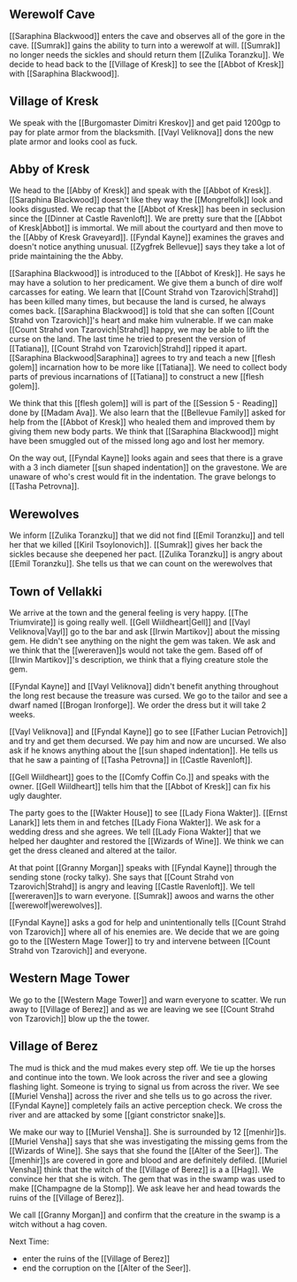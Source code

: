 ## Werewolf Cave

[[Saraphina Blackwood]] enters the cave and observes all of the gore in the cave. [[Sumrak]] gains the ability to turn into a werewolf at will. [[Sumrak]] no longer needs the sickles and should return them [[Zulika Toranzku]]. We decide to head back to the [[Village of Kresk]] to see the [[Abbot of Kresk]] with [[Saraphina Blackwood]].

## Village of Kresk

We speak with the [[Burgomaster Dimitri Kreskov]] and get paid 1200gp to pay for plate armor from the blacksmith. [[Vayl Veliknova]] dons the new plate armor and looks cool as fuck.

## Abby of Kresk

We head to the [[Abby of Kresk]] and speak with the [[Abbot of Kresk]]. [[Saraphina Blackwood]] doesn't like they way the [[Mongrelfolk]] look and looks disgusted. We recap that the [[Abbot of Kresk]] has been in seclusion since the [[Dinner at Castle Ravenloft]]. We are pretty sure that the [[Abbot of Kresk|Abbot]] is immortal. We mill about the courtyard and then move to the [[Abby of Kresk Graveyard]]. [[Fyndal Kayne]] examines the graves and doesn't notice anything unusual. [[Zygfrek Bellevue]] says they take a lot of pride maintaining the the Abby. 

[[Saraphina Blackwood]] is introduced to the [[Abbot of Kresk]]. He says he may have a solution to her predicament. We give them a bunch of dire wolf carcasses for eating. We learn that [[Count Strahd von Tzarovich|Strahd]] has been killed many times, but because the land is cursed, he always comes back. [[Saraphina Blackwood]] is told that she can soften [[Count Strahd von Tzarovich]]'s heart and make him vulnerable. If we can make [[Count Strahd von Tzarovich|Strahd]] happy, we may be able to lift the curse on the land. The last time he tried to present the version of [[Tatiana]], [[Count Strahd von Tzarovich|Strahd]] ripped it apart. [[Saraphina Blackwood|Saraphina]] agrees to try and teach a new [[flesh golem]] incarnation how to be more like [[Tatiana]]. We need to collect body parts of previous incarnations of [[Tatiana]] to construct a new [[flesh golem]].

We think that this [[flesh golem]] will is part of the [[Session 5 - Reading]] done by [[Madam Ava]]. We also learn that the [[Bellevue Family]] asked for help from the [[Abbot of Kresk]] who healed them and improved them by giving them new body parts. We think that [[Saraphina Blackwood]] might have been smuggled out of the missed long ago and lost her memory.

On the way out, [[Fyndal Kayne]] looks again and sees that there is a grave with a 3 inch diameter [[sun shaped indentation]] on the gravestone. We are unaware of who's crest would fit in the indentation. The grave belongs to [[Tasha Petrovna]].

## Werewolves

We inform [[Zulika Toranzku]] that we did not find [[Emil Toranzku]] and tell her that we killed [[Kiril Tsoylonovich]]. [[Sumrak]] gives her back the sickles because she deepened her pact. [[Zulika Toranzku]] is angry about [[Emil Toranzku]]. She tells us that we can count on the werewolves that 

## Town of Vellakki

We arrive at the town and the general feeling is very happy. [[The Triumvirate]] is going really well. [[Gell Wiildheart|Gell]] and [[Vayl Veliknova|Vayl]] go to the bar and ask [[Irwin Martikov]] about the missing gem. He didn't see anything on the night the gem was taken. We ask and we think that the [[wereraven]]s would not take the gem. Based off of [[Irwin Martikov]]'s description, we think that a flying creature stole the gem.

[[Fyndal Kayne]] and [[Vayl Veliknova]] didn't benefit anything throughout the long rest because the treasure was cursed. We go to the tailor and see a dwarf named [[Brogan Ironforge]]. We order the dress but it will take 2 weeks.

[[Vayl Veliknova]] and [[Fyndal Kayne]] go to see [[Father Lucian Petrovich]] and try and get them decursed. We pay him and now are uncursed. We also ask if he knows anything about the [[sun shaped indentation]]. He tells us that he saw a painting of [[Tasha Petrovna]] in [[Castle Ravenloft]].

[[Gell Wiildheart]] goes to the [[Comfy Coffin Co.]] and speaks with the owner. [[Gell Wiildheart]] tells him that the [[Abbot of Kresk]] can fix his ugly daughter. 

The party goes to the [[Wakter House]] to see [[Lady Fiona Wakter]]. [[Ernst Lanark]] lets them in and fetches [[Lady Fiona Wakter]]. We ask for a wedding dress and she agrees. We tell [[Lady Fiona Wakter]] that we helped her daughter and restored the [[Wizards of Wine]]. We think we can get the dress cleaned and altered at the tailor.

At that point [[Granny Morgan]] speaks with [[Fyndal Kayne]] through the sending stone (rocky talky). She says that [[Count Strahd von Tzarovich|Strahd]] is angry and leaving [[Castle Ravenloft]]. We tell [[wereraven]]s to warn everyone. [[Sumrak]] awoos and warns the other [[werewolf|werewolves]]. 

[[Fyndal Kayne]] asks a god for help and unintentionally tells [[Count Strahd von Tzarovich]] where all of his enemies are. We decide that we are going go to the [[Western Mage Tower]] to try and intervene between [[Count Strahd von Tzarovich]] and everyone.

## Western Mage Tower

We go to the [[Western Mage Tower]] and warn everyone to scatter. We run away to [[Village of Berez]] and as we are leaving we see [[Count Strahd von Tzarovich]] blow up the the tower.

## Village of Berez

The mud is thick and the mud makes every step off. We tie up the horses and continue into the town. We look across the river and see a glowing flashing light. Someone is trying to signal us from across the river. We see [[Muriel Vensha]] across the river and she tells us to go across the river. [[Fyndal Kayne]] completely fails an active perception check. We cross the river and are attacked by some [[giant constrictor snake]]s.

We make our way to [[Muriel Vensha]]. She is surrounded by 12 [[menhir]]s. [[Muriel Vensha]] says that she was investigating the missing gems from the [[Wizards of Wine]]. She says that she found the [[Alter of the Seer]]. The [[menhir]]s are covered in gore and blood and are definitely defiled. [[Muriel Vensha]] think that the witch of the [[Village of Berez]] is a a [[Hag]]. We convince her that she is witch. The gem that was in the swamp was used to make [[Champagne de la Stomp]]. We ask leave her and head towards the ruins of the [[Village of Berez]].

We call [[Granny Morgan]] and confirm that the creature in the swamp is a witch without a hag coven.


Next Time:

- enter the ruins of the [[Village of Berez]]
- end the corruption on the [[Alter of the Seer]].